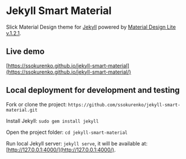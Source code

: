 # Jekyll Smart Material

Slick Material Design theme for [Jekyll](https://jekyllrb.com/) powered by [Material Design Lite v.1.2.1](https://getmdl.io/components/index.html).

## Live demo

[https://ssokurenko.github.io/jekyll-smart-material](https://ssokurenko.github.io/jekyll-smart-material/)

## Local deployment for development and testing

Fork or clone the project: `https://github.com/ssokurenko/jekyll-smart-material.git`

Install Jekyll: `sudo gem install jekyll`

Open the project folder: `cd jekyll-smart-material`

Run local Jekyll server: `jekyll serve`, it will be available at: [http://127.0.0.1:4000/](http://127.0.0.1:4000/).
